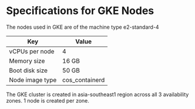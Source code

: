 # Specifications for GKE Nodes
The nodes used in GKE are of the machine type e2-standard-4

| Key | Value |
|-----|-------|
| vCPUs per node | 4     |
| Memory size | 16 GB |
| Boot disk size | 50 GB |
| Node image type | cos_containerd |

The GKE cluster is created in asia-southeast1 region across all 3 availability zones.
1 node is created per zone.
